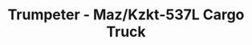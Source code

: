 ---
layout: product
title: "Trumpeter - Maz/Kzkt-537L Cargo Truck"
price: "7400" 
desc: "N/A"
img_path: "/assets/img/TRU01005.webp"
brand: "N/A"
available: false
special_offer: false
new: false
soon: false
cat: "010000"
subcat: "013400"
subsubcat: "0N/A"
sifra: "TRU01005"
popular: false
spec: false
---